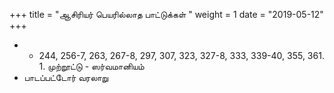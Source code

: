 ﻿+++
title = "ஆசிரியர் பெயரில்லாத பாட்டுக்கள்  "
weight = 1
date = "2019-05-12"
+++


- -  244, 256-7, 263, 267-8, 297, 307, 323, 327-8, 333, 339-40, 355, 361.  1. முற்றூட்டு - ஸர்வமானியம் 
-  பாடப்பட்டோர் வரலாறு 
